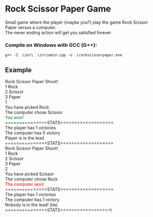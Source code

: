 # Rock Scissor Paper Game
Small game where the player (maybe you?) play the game Rock Scissor Paper versus a computer.\
The never ending action will get you satisfied forever

### Compile on Windows with GCC (G++):
`g++ -I .\inc\ .\src\main.cpp -o .\rockscissorpaper.exe`


## Example
Rock Scissor Paper Shoot!\
1 Rock\
2 Scissor\
3 Paper\
1\
You have picked Rock\
The computer chose Scissor\
<span style="color: green">You won!</span>\
===============STATS===================\
The player has 1 victories\
The computer has 0 victory\
Player is in the lead\
===============STATS===================\
Rock Scissor Paper Shoot!\
1 Rock\
2 Scissor\
3 Paper\
2\
You have picked Scissor\
The computer chose Rock\
<span style="color: red">The computer won!</span>\
===============STATS===================\
The player has 1 victories\
The computer has 1 victory\
Nobody is in the lead! (tie)\
===============STATS==================\